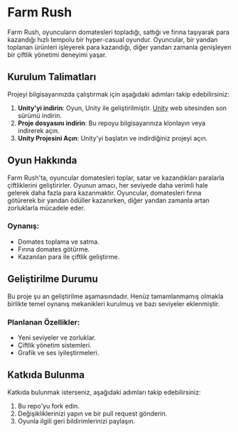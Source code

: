 # Farm Rush

Farm Rush, oyuncuların domatesleri topladığı, sattığı ve fırına taşıyarak para kazandığı hızlı tempolu bir hyper-casual oyundur. Oyuncular, bir yandan toplanan ürünleri işleyerek para kazandığı, diğer yandan zamanla genişleyen bir çiftlik yönetimi deneyimi yaşar.

## Kurulum Talimatları

Projeyi bilgisayarınızda çalıştırmak için aşağıdaki adımları takip edebilirsiniz:

1. **Unity'yi indirin**: Oyun, Unity ile geliştirilmiştir. [Unity](https://unity.com/) web sitesinden son sürümü indirin.
2. **Proje dosyasını indirin**: Bu repoyu bilgisayarınıza klonlayın veya indirerek açın.
3. **Unity Projesini Açın**: Unity'yi başlatın ve indirdiğiniz projeyi açın.

## Oyun Hakkında

Farm Rush'ta, oyuncular domatesleri toplar, satar ve kazandıkları paralarla çiftliklerini geliştirirler. Oyunun amacı, her seviyede daha verimli hale gelerek daha fazla para kazanmaktır. Oyuncular, domatesleri fırına götürerek bir yandan ödüller kazanırken, diğer yandan zamanla artan zorluklarla mücadele eder.

### Oynanış:
- Domates toplama ve satma.
- Fırına domates götürme.
- Kazanılan para ile çiftlik geliştirme.

## Geliştirilme Durumu

Bu proje şu an geliştirilme aşamasındadır. Henüz tamamlanmamış olmakla birlikte temel oynanış mekanikleri kurulmuş ve bazı seviyeler eklenmiştir.

### Planlanan Özellikler:
- Yeni seviyeler ve zorluklar.
- Çiftlik yönetim sistemleri.
- Grafik ve ses iyileştirmeleri.

## Katkıda Bulunma

Katkıda bulunmak isterseniz, aşağıdaki adımları takip edebilirsiniz:
1. Bu repo'yu fork edin.
2. Değişikliklerinizi yapın ve bir pull request gönderin.
3. Oyunla ilgili geri bildirimlerinizi paylaşın.

